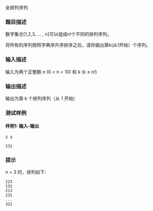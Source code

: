 全排列序列

### 题目描述

数字集合[1,2,3, ... , n]可以组成n!个不同的排列序列。

将所有的序列按照字典序升序排序之后，请你输出第k(从1开始）个序列。

### 输入描述

输入为两个正整数 n (0 < n < 10) 和 k (k ≤ n!)

### 输出描述

输出为第 k 个排列序列（从 1 开始）

### 测试样例

#### 样例1: 输入-输出

```
3 4
```

```
231
```

### 提示

n = 3 时，排列如下:

```
123
132
213
231
...
321
```